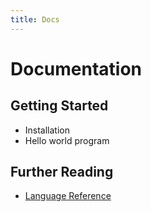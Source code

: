 ```yaml
---
title: Docs
---
```


# Documentation

## Getting Started

* Installation
* Hello world program

## Further Reading

* [Language Reference](./reference.md)
